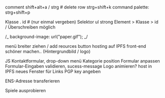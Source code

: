 comment shift+alt+a / strg #
delete row strg+shift+k
command palette: strg+shift+p

Klasse .
id # (nur einmal vergeben)
Selektor ul strong
Element > Klasse > id / Überschreiben möglich

/_ background-image: url("paper.gif"); _/

menü breiter ziehen / add reources button
hosting auf IPFS
front-end schöner machen.. (Hintergrundbild / logo)

JS
Kontaktformular, drop-down menü Kategorie
position Formular anpassen
Formular-Eingaben validieren, sucess-message
Logo animieren?
host in IPFS
neues Fenster für Links
PGP key angeben

ENS-Adresse transferieren

Spiele ausprobieren
